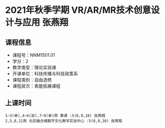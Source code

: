 # 2021年秋季学期 VR/AR/MR技术创意设计与应用 张燕翔






## 课程信息

- 课程号：NNM1501.01
- 学分：2
- 教学类型：理论实验课
- 开课单位：科技传播与科技政策系
- 课程类别：自由选修
- 课程层次：素能拓展课程

## 上课时间

```
1~3(单),4~6(双),7~9(单)周 慕课 :5(8,9,10) 张燕翔
2,5,8,11周 北区融合楼数字文化教学实验中心 :5(8,9,10) 张燕翔
```

